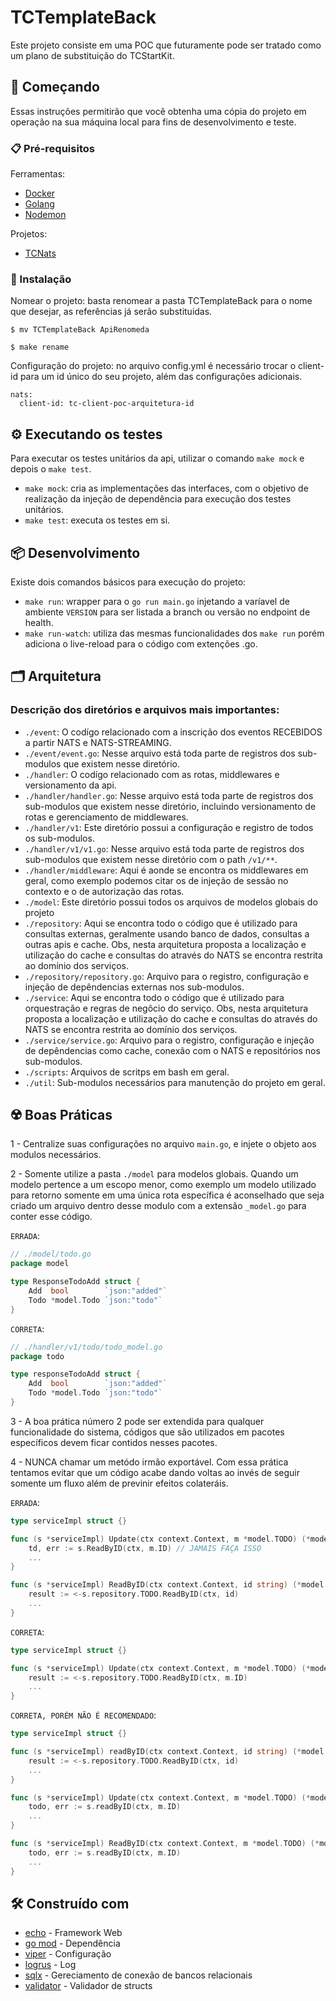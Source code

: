 # TCTemplateBack

Este projeto consiste em uma POC que futuramente pode ser tratado como um plano de substituição do TCStartKit.


## 🚀 Começando

Essas instruções permitirão que você obtenha uma cópia do projeto em operação na sua máquina local para fins de desenvolvimento e teste.

### 📋 Pré-requisitos

Ferramentas: 

- [Docker](https://docs.docker.com/desktop/)
- [Golang](https://golang.org/doc/install)
- [Nodemon](https://nodemon.io/)

Projetos:

- [TCNats](https://github.com/tradersclub/TCNats)

### 🔧 Instalação

Nomear o projeto: basta renomear a pasta TCTemplateBack para o nome que desejar, as referências já serão substituidas.

```
$ mv TCTemplateBack ApiRenomeda

$ make rename
```

Configuração do projeto: no arquivo config.yml é necessário trocar o client-id para um id único do seu projeto, além das configurações adicionais.

```
nats:
  client-id: tc-client-poc-arquitetura-id
```


## ⚙️ Executando os testes

Para executar os testes unitários da api, utilizar o comando `make mock` e depois o `make test`.

- `make mock`: cria as implementações das interfaces, com o objetivo de realização da injeção de dependência para execução dos testes unitários.
- `make test`: executa os testes em si.


## 📦 Desenvolvimento

Existe dois comandos básicos para execução do projeto:

- `make run`: wrapper para o `go run main.go` injetando a varíavel de ambiente `VERSION` para ser listada a branch ou versão no endpoint de health.
- `make run-watch`: utiliza das mesmas funcionalidades dos `make run` porém adiciona o live-reload para o código com extenções .go.


## 🗂 Arquitetura

### Descrição dos diretórios e arquivos mais importantes:

- `./event`: O codígo relacionado com a inscrição dos eventos RECEBIDOS a partir NATS e NATS-STREAMING.
- `./event/event.go`: Nesse arquivo está toda parte de registros dos sub-modulos que existem nesse diretório.
- `./handler`: O codígo relacionado com as rotas, middlewares e versionamento da api.
- `./handler/handler.go`: Nesse arquivo está toda parte de registros dos sub-modulos que existem nesse diretório, incluindo versionamento de rotas e gerenciamento de middlewares.
- `./handler/v1`: Este diretório possui a configuração e registro de todos os sub-modulos.
- `./handler/v1/v1.go`: Nesse arquivo está toda parte de registros dos sub-modulos que existem nesse diretório com o path `/v1/**`.
- `./handler/middleware`: Aqui é aonde se encontra os middlewares em geral, como exemplo podemos citar os de injeção de sessão no contexto e o de autorização das rotas.
- `./model`: Este diretório possui todos os arquivos de modelos globais do projeto
- `./repository`: Aqui se encontra todo o código que é utilizado para consultas externas, geralmente usando banco de dados, consultas a outras apis e cache. Obs, nesta arquitetura proposta a localização e utilização do cache e consultas do através do NATS se encontra restrita ao domínio dos serviços.
- `./repository/repository.go`: Arquivo para o registro, configuração e injeção de depêndencias externas nos sub-modulos.
- `./service`: Aqui se encontra todo o código que é utilizado para orquestração e regras de negôcio do serviço. Obs, nesta arquitetura proposta a localização e utilização do cache e consultas do através do NATS se encontra restrita ao domínio dos serviços.
- `./service/service.go`: Arquivo para o registro, configuração e injeção de depêndencias como cache, conexão com o NATS e repositórios nos sub-modulos.
- `./scripts`: Arquivos de scritps em bash em geral.
- `./util`: Sub-modulos necessários para manutenção do projeto em geral.


## ☢️ Boas Práticas

1 - Centralize suas configurações no arquivo `main.go`, e injete o objeto aos modulos necessários.

2 - Somente utilize a pasta `./model` para modelos globais. Quando um modelo pertence a um escopo menor, como exemplo um modelo utilizado para retorno somente em uma única rota específica é aconselhado que seja criado um arquivo dentro desse modulo com a extensão `_model.go` para conter esse código.

`ERRADA`:
```go
// ./model/todo.go
package model

type ResponseTodoAdd struct {
    Add  bool        `json:"added"`
    Todo *model.Todo `json:"todo"`
}

```

`CORRETA`:
```go
// ./handler/v1/todo/todo_model.go
package todo

type responseTodoAdd struct {
    Add  bool        `json:"added"`
    Todo *model.Todo `json:"todo"`
}

```

3 - A boa prática número 2 pode ser extendida para qualquer funcionalidade do sistema, códigos que são utilizados em pacotes específicos devem ficar contidos nesses pacotes.

4 - NUNCA chamar um metódo irmão exportável. Com essa prática tentamos evitar que um código acabe dando voltas ao invés de seguir somente um fluxo além de previnir efeitos colateráis.

`ERRADA`:
```go
type serviceImpl struct {}

func (s *serviceImpl) Update(ctx context.Context, m *model.TODO) (*model.TODO, error) {
	td, err := s.ReadByID(ctx, m.ID) // JAMAIS FAÇA ISSO
    ...
}

func (s *serviceImpl) ReadByID(ctx context.Context, id string) (*model.TODO, error) {
	result := <-s.repository.TODO.ReadByID(ctx, id)
	...
}
```

`CORRETA`:
```go
type serviceImpl struct {}

func (s *serviceImpl) Update(ctx context.Context, m *model.TODO) (*model.TODO, error) {
	result := <-s.repository.TODO.ReadByID(ctx, m.ID)
    ...
}
```

`CORRETA, PORÉM NÃO É RECOMENDADO`:
```go
type serviceImpl struct {}

func (s *serviceImpl) readByID(ctx context.Context, id string) (*model.TODO, error) {
	result := <-s.repository.TODO.ReadByID(ctx, id)
	...
} 

func (s *serviceImpl) Update(ctx context.Context, m *model.TODO) (*model.TODO, error) {
	todo, err := s.readByID(ctx, m.ID)
    ...
}

func (s *serviceImpl) ReadByID(ctx context.Context, m *model.TODO) (*model.TODO, error) {
	todo, err := s.readByID(ctx, m.ID)
    ...
}

```

## 🛠️ Construído com

* [echo](https://echo.labstack.com/) - Framework Web
* [go mod](https://blog.golang.org/using-go-modules) - Dependência
* [viper](https://github.com/spf13/viper) - Configuração 
* [logrus](github.com/sirupsen/logrus) - Log
* [sqlx](https://github.com/jmoiron/sqlx) - Gereciamento de conexão de bancos relacionais
* [validator](github.com/go-playground/validator/v10) - Validador de structs
